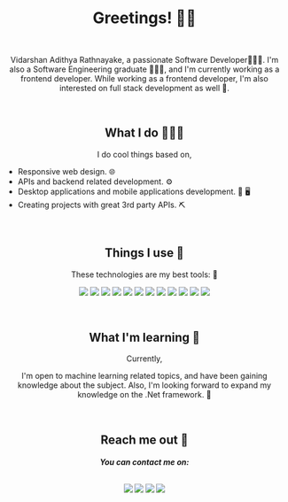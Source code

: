 <h1 align='center'> Greetings! 🙋‍♂️</h1>

<br>

<p align='center'> Vidarshan Adithya Rathnayake, a passionate Software Developer👨🏻‍💻️. I'm also a Software Engineering graduate 👨🏻‍🎓️, and I'm currently working as a frontend developer. While working as a frontend developer, I'm also interested on full stack development as well 💝.</p>

<br>

<h2 align='center'> What I do 👨🏻‍💻️ </h2>


<p align='center'>I do cool things based on, </p>

- Responsive web design. 🌐
- APIs and backend related development. ⚙️
- Desktop applications and mobile applications development. 📱 🖥️
- Creating projects with great 3rd party APIs. ⛏️

<br>

<h2 align='center'> Things I use 🔧 </h2>

<p align='center'>These technologies are my best tools: 🚀 </p> 

<p align='center'>
<img src="https://img.icons8.com/color/30/000000/typescript.png"/>     <img src="https://img.icons8.com/color/30/000000/javascript--v1.png"/>    <img src="https://img.icons8.com/color/30/000000/react-native.png"/>     <img src="https://img.icons8.com/color/30/000000/nodejs.png"/>     <img src="https://img.icons8.com/color/30/000000/angularjs.png"/>     <img src="https://img.icons8.com/color/30/000000/sass.png"/>
<img src="https://img.icons8.com/color/30/000000/python--v1.png"/>    <img src="https://img.icons8.com/color/30/000000/mongodb.png"/>    <img src="https://img.icons8.com/color/30/000000/redis.png"/>    <img src="https://img.icons8.com/color/30/000000/java-coffee-cup-logo--v1.png"/>   <img src="https://img.icons8.com/color/30/000000/c-sharp-logo-2.png"/>   <img src="https://img.icons8.com/color/30/000000/css3.png"/></p>


<br>

<h2 align='center'>  What I'm learning 📝 </h2>

<p align='center'>Currently, </p>

<p align='center'>I'm open to machine learning related topics, and have been gaining knowledge about the subject. Also, I'm looking forward to expand my knowledge on the .Net framework. 🤖</p>

<br>

<h2 align='center'> Reach me out 💌 </h2>

<h5 align='center'>You can contact me on:
 
 <br>
 <br>
 
 [<img src="https://img.icons8.com/fluency/38/000000/gmail-new.png"/>](mailto:vidarshanadithya3@gmail.com)
 [<img src="https://img.icons8.com/color/38/000000/linkedin.png"/>](https://www.linkedin.com/in/vidarshan-rathnayake/)
 [<img src="https://img.icons8.com/color/38/000000/stackoverflow.png"/>](https://stackoverflow.com/users/15415996/vidarshan-adithya)
 [<img src="https://img.icons8.com/fluency/38/000000/earth-planet.png"/>](https://vidarshan.dev)</h5>




